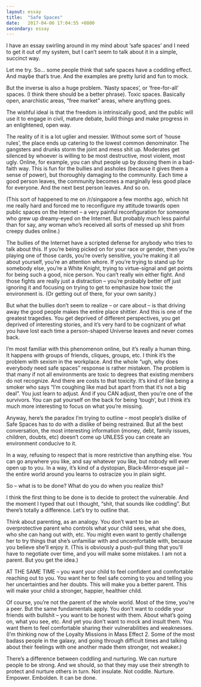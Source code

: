```yaml
---
layout: essay
title:  "Safe Spaces"
date:   2017-04-06 17:04:55 +0800
secondary: essay
---
```


I have an essay swirling around in my mind about ‘safe spaces’ and I need to get it out of my system, but I can’t seem to talk about it in a simple, succinct way.

Let me try. So… some people think that safe spaces have a coddling effect. And maybe that’s true. And the examples are pretty lurid and fun to mock.

But the inverse is also a huge problem. ‘Nasty spaces’, or ‘free-for-all’ spaces. (I think there should be a better phrase). Toxic spaces. Basically open, anarchistic areas, “free market” areas, where anything goes.

The wishful ideal is that the freedom is intrinsically good, and the public will use it to engage in civil, mature debate, build things and make progress in an enlightened, open way.

The reality of it is a lot uglier and messier. Without some sort of ‘house rules’, the place ends up catering to the lowest common denominator. The gangsters and drunks storm the joint and mess shit up. Moderates get silenced by whoever is willing to be most destructive, most violent, most ugly. Online, for example, you can shut people up by doxxing them in a bad-faith way. This is fun for the bullies and assholes (because it gives them a sense of power), but thoroughly damaging to the community. Each time a good person leaves, the community becomes a marginally less good place for everyone. And the next best person leaves. And so on.

(This sort of happened to me on /r/singapore a few months ago, which hit me really hard and forced me to reconfigure my attitude towards open public spaces on the Internet – a very painful reconfiguration for someone who grew up dreamy-eyed on the Internet. But probably much less painful than for say, any woman who’s received all sorts of messed up shit from creepy dudes online.)

The bullies of the Internet have a scripted defense for anybody who tries to talk about this. If you’re being picked on for your race or gender, then you’re playing one of those cards, you’re overly sensitive, you’re making it all about yourself, you’re an attention whore. If you’re trying to stand up for somebody else, you’re a White Knight, trying to virtue-signal and get points for being such a good, nice person. You can’t really win either fight. And those fights are really just a distraction – you’re probably better off just ignoring it and focusing on trying to get to emphasize how toxic the environment is. (Or getting out of there, for your own sanity.)

But what the bullies don’t seem to realize – or care about – is that driving away the good people makes the entire place shittier. And this is one of the greatest tragedies. You get deprived of different perspectives, you get deprived of interesting stories, and it’s very hard to be cognizant of what you have lost each time a person-shaped Universe leaves and never comes back.

I’m most familiar with this phenomenon online, but it’s really a human thing. It happens with groups of friends, cliques, groups, etc. I think it’s the problem with sexism in the workplace. And the whole “ugh, why does everybody need safe spaces” response is rather mistaken. The problem is that many if not all environments are toxic to degrees that existing members do not recognize. And there are costs to that toxicity. It’s kind of like being a smoker who says “I’m coughing like mad but apart from that it’s not a big deal”. You just learn to adjust. And if you CAN adjust, then you’re one of the survivors. You can pat yourself on the back for being ‘tough’, but I think it’s much more interesting to focus on what you’re missing.

Anyway, here’s the paradox I’m trying to outline – most people’s dislike of Safe Spaces has to do with a dislike of being restrained. But all the best conversation, the most interesting information (money, debt, family issues, children, doubts, etc) doesn’t come up UNLESS you can create an environment conducive to it.

In a way, refusing to respect that is more restrictive than anything else. You can go anywhere you like, and say whatever you like, but nobody will ever open up to you. In a way, it’s kind of a dystopian, Black-Mirror-esque jail – the entire world around you learns to ostracize you in plain sight.

So – what is to be done? What do you do when you realize this?

I think the first thing to be done is to decide to protect the vulnerable. And the moment I typed that out I thought, “shit, that sounds like coddling”. But there’s totally a difference. Let’s try to outline that.

Think about parenting, as an analogy. You don’t want to be an overprotective parent who controls what your child sees, what she does, who she can hang out with, etc. You might even want to gently challenge her to try things that she’s unfamiliar with and uncomfortable with, because you believe she’ll enjoy it. (This is obviously a push-pull thing that you’ll have to negotiate over time, and you will make some mistakes. I am not a parent. But you get the idea.)

AT THE SAME TIME – you want your child to feel confident and comfortable reaching out to you. You want her to feel safe coming to you and telling you her uncertainties and her doubts. This will make you a better parent. This will make your child a stronger, happier, healthier child.

Of course, you’re not the parent of the whole world. Most of the time, you’re a peer. But the same fundamentals apply. You don’t want to coddle your friends with bullshit – you want to be honest with them. About what’s going on, what you see, etc. And yet you don’t want to mock and insult them. You want them to feel comfortable sharing their vulnerabilities and weaknesses. (I’m thinking now of the Loyalty Missions in Mass Effect 2. Some of the most badass people in the galaxy, and going through difficult times and talking about their feelings with one another made them stronger, not weaker.)

There’s a difference between coddling and nurturing. We can nurture people to be strong. And we should, so that they may use their strength to protect and nurture others in turn. Not insulate. Not coddle. Nurture. Empower. Embolden. It can be done.
